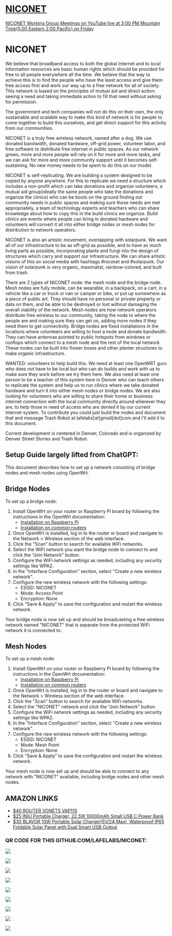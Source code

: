 # [NICONET](https://github.com/lafelabs/niconet)

[NICONET Working Group Meetings on YouTube live at 3:00 PM Mountain Time(5:00 Eastern 2:00 Pacific)  on Friday](https://www.youtube.com/live/scBOWZZ0R30?feature=share)

# NICONET

We believe that broadband access to both the global Internet and to local information resources are basic human rights which should be provided for free to all people everywhere all the time. We believe that the way to achieve this is to find the people who have the least access and give them free access first and work our way up to a free network for all of society.   This network is based on the principles of mutual aid and direct action: seeing a need and taking immediate action to fill that need without asking for permission.

The government and tech companies will not do this on their own, the only sustainable and scalable way to make this kind of network is for people to come together to build this ourselves, and get direct support for this activity from our communities.

NICONET is a truly free wireless network, named after a dog.  We use donated bandwidth, donated hardware, off-grid power, volunteer labor, and free software to distribute free internet in public spaces.  As our network grows, more and more people will rely on it for more and more tasks, and we can ask for more and more community support until it becomes self-sustaining.  No new money needs to be spent to do this on our model.

NICONET is self-replicating. We are building a system designed to be copied by anyone anywhere.  For this to replicate we need a structure which includes a non-profit which can take donations and organize volunteers, a mutual aid group(ideally the same people who take the donations and organize the clinics) who can be boots on the ground finding out community needs in public spaces and making sure those needs are met appropriately, a team of technology experts and teachers who can share knowledge about how to copy this in the build clinics we organize.  Build clinics are events where people can bring in donated hardware and volunteers will convert it all into either bridge nodes or mesh nodes for distribution to network operators.  


NICONET is also an artistic movement, overlapping with solarpunk.  We want all of our infrastructure to be as off-grid as possible, and to have as much living parts as possible, incorporating plants and fungi into the design of structures which carry and support our infrastructure. We can share artistic visions of this on social media with hashtags #niconet and #solarpunk.  Our vision of solarpunk is very  organic, maximalist, rainbow-colored, and built from trash.


There are 2 types of NICONET node: the mesh node and the bridge node.  Mesh nodes are fully mobile, can be wearable, in a backpack, on a cart, in a vehicle like a car or truck or van or camper or bike, or put up somewhere as a piece of public art.  They should have no personal or private property or data on them, and be able to be destroyed or lost without damaging the overall viability of the network.  Mesh nodes are how network operators distribute free wireless to our community, taking the node to where the people are and making sure they can get on, adding more nodes if they need them to get connectivity.  Bridge nodes are fixed installations in the locations where volunteers are willing to host a node and donate bandwidth.  They can have antennas pointed to public hotspots from windows or rooftops which connect to a mesh node and the rest of the local network.  These nodes can be built into flower boxes and other planter structures to make organic infrastructure.


WANTED: volunteers to help build this.  We need at least one OpenWRT guru who does not have to be local but who can do builds and work with us to make sure they work before we try them here.  We also need at least one person to be a teacher of this system here in Denver who can teach others to replicate the system and help us to run clinics where we take donated hardware and turn it into either mesh nodes or bridge nodes. We are also looking for volunteers who are willing to share their home or business internet connection with the local community directly around wherever they are, to help those in need of access who are denied it by our current Internet system.  To contribute you could just build the nodes and document that and message Trash Robot at lafelabs[at]gmail[dot]com and I'll add it to this document.  

Current development is centered in Denver, Colorado and is organized by Denver Street Stories and Trash Robot.

## Setup Guide largely lifted from ChatGPT:

This document describes how to set up a network consisting of bridge nodes and mesh nodes using OpenWrt.

## Bridge Nodes

To set up a bridge node:

1. Install OpenWrt on your router or Raspberry Pi board by following the instructions in the OpenWrt documentation:
   - [Installation on Raspberry Pi](https://openwrt.org/toh/raspberry_pi_foundation/raspberry_pi)
   - [Installation on common routers](https://openwrt.org/docs/guide-user/installation/start)
2. Once OpenWrt is installed, log in to the router or board and navigate to the Network > Wireless section of the web interface.
3. Click the "Scan" button to search for available WiFi networks.
4. Select the WiFi network you want the bridge node to connect to and click the "Join Network" button.
5. Configure the WiFi network settings as needed, including any security settings like WPA2.
6. In the "Interface Configuration" section, select "Create a new wireless network".
7. Configure the new wireless network with the following settings:
   - ESSID: NICONET
   - Mode: Access Point
   - Encryption: None
8. Click "Save & Apply" to save the configuration and restart the wireless network.

Your bridge node is now set up and should be broadcasting a free wireless network named "NICONET" that is separate from the protected WiFi network it is connected to.

## Mesh Nodes

To set up a mesh node:

1. Install OpenWrt on your router or Raspberry Pi board by following the instructions in the OpenWrt documentation:
   - [Installation on Raspberry Pi](https://openwrt.org/toh/raspberry_pi_foundation/raspberry_pi)
   - [Installation on common routers](https://openwrt.org/docs/guide-user/installation)
2. Once OpenWrt is installed, log in to the router or board and navigate to the Network > Wireless section of the web interface.
3. Click the "Scan" button to search for available WiFi networks.
4. Select the "NICONET" network and click the "Join Network" button.
5. Configure the WiFi network settings as needed, including any security settings like WPA2.
6. In the "Interface Configuration" section, select "Create a new wireless network".
7. Configure the new wireless network with the following settings:
   - ESSID: NICONET
   - Mode: Mesh Point
   - Encryption: None
8. Click "Save & Apply" to save the configuration and restart the wireless network.

Your mesh node is now set up and should be able to connect to any network with "NICONET" available, including bridge nodes and other mesh nodes.

## AMAZON LINKS

 - [$40 ROUTER VONETS VAP11S](https://www.amazon.com/dp/B08YR9WLTF/)
 - [$25 INIU Portable Charger, 22.5W 10000mAh Small USB C Power Bank](https://www.amazon.com/dp/B09176JCKZ)
 - [$30 BLAVOR 10W Portable Solar Charger(5V/2A Max), Waterproof IP65 Foldable Solar Panel with Dual Smart USB Output](https://www.amazon.com/dp/B0BJDBQXQ3)

### QR CODE FOR THIS GITHUB.COM/LAFELABS/NICONET: 

![](https://raw.githubusercontent.com/LafeLabs/niconet/main/trashmagic/qrcode.png)

![](https://raw.githubusercontent.com/LafeLabs/niconet/main/trashmagic/batterybox.png)

![](https://raw.githubusercontent.com/LafeLabs/niconet/main/trashmagic/batterybox2.png)

![](https://raw.githubusercontent.com/LafeLabs/niconet/main/trashmagic/routerbatt.png)

![](https://raw.githubusercontent.com/LafeLabs/niconet/main/trashmagic/routerbatt2.png)

![](https://raw.githubusercontent.com/LafeLabs/niconet/main/trashmagic/routerbox.png)

![](https://raw.githubusercontent.com/LafeLabs/niconet/main/trashmagic/solar1.png)

![](https://raw.githubusercontent.com/LafeLabs/niconet/main/trashmagic/solar2.png)

![](https://raw.githubusercontent.com/LafeLabs/niconet/main/trashmagic/solar3.png)




